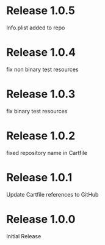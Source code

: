 # Release 1.0.5
Info.plist added to repo

# Release 1.0.4
fix non binary test resources

# Release 1.0.3
fix binary test resources

# Release 1.0.2
fixed repository name in Cartfile

# Release 1.0.1
Update Cartfile references to GitHub

# Release 1.0.0
Initial Release

